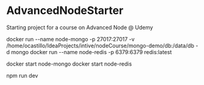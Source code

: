 # AdvancedNodeStarter
Starting project for a course on Advanced Node @ Udemy

docker run --name node-mongo -p 27017:27017 -v /home/ocastillo/IdeaProjects/intive/nodeCourse/mongo-demo/db:/data/db -d mongo
docker run --name node-redis -p 6379:6379 redis:latest



docker start node-mongo
docker start node-redis

npm run dev
